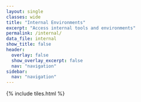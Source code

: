 ```yaml
---
layout: single
classes: wide
title: "Internal Environments"
excerpt: "Access internal tools and environments"
permalink: /internal/
data_file: internal
show_title: false
header:
  overlay: false
  show_overlay_excerpt: false
  nav: "navigation"
sidebar:
  nav: "navigation"
---
```


<style>
  .sidebar__right {
    width: 80px !important;
    padding: 0.1rem 0.25rem !important;
    margin-top: 2rem !important;
  }

  .sidebar__right .nav__list .nav__item a {
    font-size: 0.55rem !important;
    line-height: 1 !important;
    padding: 0.1rem 0.25rem !important;
  }

  .nav__list .nav__item {
    margin-bottom: 0.1rem !important;
    border-bottom: none !important;
  }

  .layout--single .page {
    margin-left: 80px !important;
  }

  .page__title {
    text-align: center;
  }
</style>

{% include tiles.html %}
